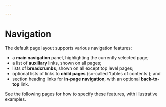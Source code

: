 ```yaml
---

---
```


# Navigation

The default page layout supports various navigation features:

* a **main navigation** panel, highlighting the currently selected page;
* a list of **auxiliary** links, shown on all pages;
* lists of **breadcrumbs**, shown on all except top level pages;
* optional lists of links to **child pages** (so-called 'tables of contents'); and
* section heading links for **in-page navigation**, with an optional **back-to-top** link.

See the following pages for how to specify these features, with illustrative examples.
